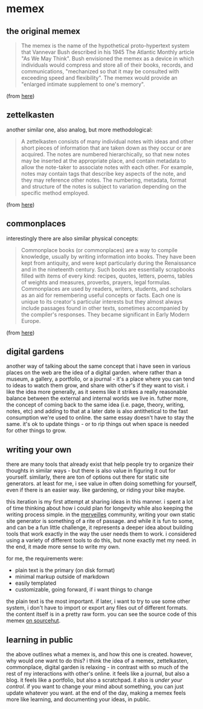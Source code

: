 # memex


## the original memex
>  The memex is the name of the hypothetical proto-hypertext system that
   Vannevar Bush described in his 1945 The Atlantic Monthly article "As We May
   Think". Bush envisioned the memex as a device in which individuals would
   compress and store all of their books, records, and communications,
   "mechanized so that it may be consulted with exceeding speed and
   flexibility". The memex would provide an "enlarged intimate supplement to
   one's memory".

(from [here](https://en.wikipedia.org/wiki/Memex))

## zettelkasten

another similar one, also analog, but more methodological:

> A zettelkasten consists of many individual notes with ideas and other short
  pieces of information that are taken down as they occur or are acquired. The
  notes are numbered hierarchically, so that new notes may be inserted at the
  appropriate place, and contain metadata to allow the note-taker to associate
  notes with each other. For example, notes may contain tags that describe key
  aspects of the note, and they may reference other notes. The numbering,
  metadata, format and structure of the notes is subject to variation depending
  on the specific method employed.

(from [here](https://en.wikipedia.org/wiki/Zettelkasten))


## commonplaces

interestingly there are also similar physical concepts:

> Commonplace books (or commonplaces) are a way to compile knowledge, usually
  by writing information into books. They have been kept from antiquity, and
  were kept particularly during the Renaissance and in the nineteenth century.
  Such books are essentially scrapbooks filled with items of every kind:
  recipes, quotes, letters, poems, tables of weights and measures, proverbs,
  prayers, legal formulas. Commonplaces are used by readers, writers, students,
  and scholars as an aid for remembering useful concepts or facts. Each one is
  unique to its creator's particular interests but they almost always include
  passages found in other texts, sometimes accompanied by the compiler's
  responses. They became significant in Early Modern Europe.

(from [here](https://en.wikipedia.org/wiki/Commonplace_book))


## digital gardens

another way of talking about the same concept that i have seen in various places
on the web are the idea of a digital garden. where rather than a museum, a gallery,
a portfolio, or a journal - it's a place where you can tend to ideas to watch them
grow, and share with other's if they want to visit. i like the idea more generally,
as it seems like it strikes a really reasonable balance between the external and
internal worlds we live in. futher more, the concept of coming back to the same
idea (i.e. page, theory, writing, notes, etc) and adding to that at a later date
is also antithetical to the fast consumption we're used to online. the same
essay doesn't have to stay the same. it's ok to update things - or to rip things
out when space is needed for other things to grow.

## writing your own

there are many tools that already exist that help people try to organize their
thoughts in similar ways - but there is also value in figuring it out for
yourself.  similarly, there are ton of options out there for static site
generators. at least for me, i see value in often doing something for yourself,
even if there is an easier way. like gardening, or riding your bike maybe.

this iteration is my first attempt at sharing ideas in this manner. i spent a
lot of time thinking about how i could plan for longevity while also keeping
the writing process simple.  in the [merveilles](https://merveilles.town)
community, writing your own static site generator is something of a rite of
passage. and while it is fun to some, and can be a fun little challenge, it
represents a deeper idea about building tools that work exactly in the way the
user needs them to work.  i considered using a variety of different tools to do
this, but none exactly met my need. in the end, it made more sense to write my
own.

for me, the requirements were:

* plain text is the primary (on disk format)
* minimal markup outside of markdown
* easily templated
* customizable, going forward, if i want things to change

the plain text is the most important. if later, i want to try to use some other
system, i don't have to import or export any files out of different formats. the
content itself is in a pretty raw form.  you can see the source code of this
memex [on sourcehut](https://git.sr.ht/~metasyn/memex).

## learning in public

the above outlines what a memex is, and how this one is created. however, why
would one want to do this? i think the idea of a memex, zettelkasten,
commonplace, digital garden is relaxing - in contrast with so much of the rest
of my interactions with other's online. it feels like a journal, but also a
blog. it feels like a portfolio, but also a scratchpad. it also is _under your
control_. if you want to change your mind about something, you can just update
whatever you want. at the end of the day, making a memex feels more like
learning, and documenting your ideas, in public.
